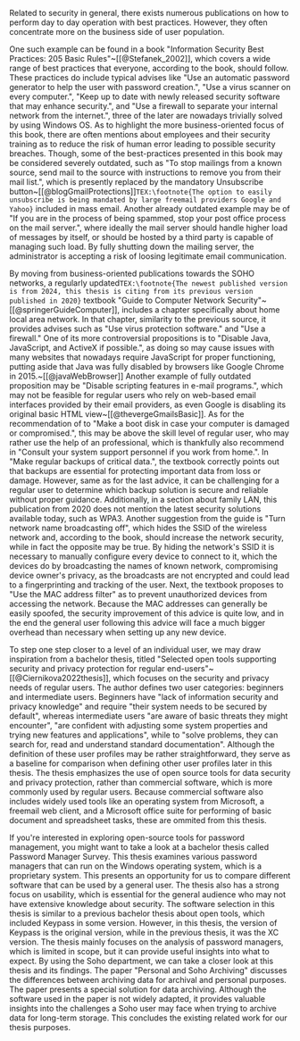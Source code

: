 Related to security in general, there exists numerous publications on how to perform day to day operation with best practices. However, they often concentrate more on the business side of user population.

One such example can be found in a book "Information Security Best Practices: 205 Basic Rules"~[[@Stefanek_2002]], which covers a wide range of best practices that everyone, according to the book, should follow. These practices do include typical advises like "Use an automatic password generator to help the user with password creation.", "Use a virus scanner on every computer.", "Keep up to date with newly released security software that may enhance security.", and "Use a firewall to separate your internal network from the internet.", three of the later are nowadays trivially solved by using Windows OS. As to highlight the more business-oriented focus of this book, there are often mentions about employees and their security training as to reduce the risk of human error leading to possible security breaches. Though, some of the best-practices presented in this book may be considered severely outdated, such as "To stop mailings from a known source, send mail to the source with instructions to remove you from their mail list.", which is presently replaced by the mandatory Unsubscribe button~[[@blogGmailProtections]]`TEX:\footnote{The option to easily unsubscribe is being mandated by large freemail providers Google and Yahoo}` included in mass email. Another already outdated example may be of "If you are in the process of being spammed, stop your post office process on the mail server.", where ideally the mail server should handle higher load of messages by itself, or should be hosted by a third party is capable of managing such load. By fully shutting down the mailing server, the administrator is accepting a risk of loosing legitimate email communication.

By moving from business-oriented publications towards the SOHO networks, a regularly updated`TEX:\footnote{The newest published version is from 2024, this thesis is citing from its previous version published in 2020}` textbook "Guide to Computer Network Security"~[[@springerGuideComputer]], includes a chapter specifically about home local area network. In that chapter, similarity to the previous source, it provides advises such as "Use virus protection software." and "Use a firewall."  One of its more controversial propositions is to "Disable Java, JavaScript, and ActiveX if possible.", as doing so may cause issues with many websites that nowadays require JavaScript for proper functioning, putting aside that Java was fully disabled by browsers like Google Chrome in 2015.~[[@javaWebBrowser]] Another example of fully outdated proposition may be "Disable scripting features in e-mail programs.", which may not be feasible for regular users who rely on web-based email interfaces provided by their email providers, as even Google is disabling its original basic HTML view~[[@thevergeGmailsBasic]]. As for the recommendation of to "Make a boot disk in case your computer is damaged or compromised.", this may be above the skill level of regular user, who may rather use the help of an professional, which is thankfully also recommend in "Consult your system support personnel if you work from home.". In "Make regular backups of critical data.", the textbook correctly points out that backups are essential for protecting important data from loss or damage. However, same as for the last advice, it can be challenging for a regular user to determine which backup solution is secure and reliable without proper guidance. Additionally, in a section about family LAN, this publication from 2020 does not mention the latest security solutions available today, such as WPA3. Another suggestion from the guide is "Turn network name broadcasting off", which hides the SSID of the wireless network and, according to the book, should increase the network security, while in fact the opposite may be true. By hiding the network's SSID it is necessary to manually configure every device to connect to it, which the devices do by broadcasting the names of known network, compromising device owner's privacy, as the broadcasts are not encrypted and could lead to a fingerprinting and tracking of the user. Next, the textbook proposes to "Use the MAC address filter" as to prevent unauthorized devices from accessing the network. Because the MAC addresses can generally be easily spoofed, the security improvement of this advice is quite low, and in the end the general user following this advice will face a much bigger overhead than necessary when setting up any new device.

To step one step closer to a level of an individual user, we may draw inspiration from a bachelor thesis, titled "Selected open tools supporting security and privacy protection for regular end-users"~[[@Ciernikova2022thesis]], which focuses on the security and privacy needs of regular users. The author defines two user categories: beginners and intermediate users. Beginners have "lack of information security and privacy knowledge" and require "their system needs to be secured by default", whereas intermediate users "are aware of basic threats they might encounter", "are confident with adjusting some system properties and trying new features and applications", while to "solve problems, they can search for, read and understand standard documentation". Although the definition of these user profiles may be rather straightforward, they serve as a baseline for comparison when defining other user profiles later in this thesis. The thesis emphasizes the use of open source tools for data security and privacy protection, rather than commercial software, which is more commonly used by regular users. Because commercial software also includes widely used tools like an operating system from Microsoft, a freemail web client, and a Microsoft office suite for performing of basic document and spreadsheet tasks, these are ommited from this thesis.

If you're interested in exploring open-source tools for password management, you might want to take a look at a bachelor thesis called Password Manager Survey. This thesis examines various password managers that can run on the Windows operating system, which is a proprietary system. This presents an opportunity for us to compare different software that can be used by a general user. The thesis also has a strong focus on usability, which is essential for the general audience who may not have extensive knowledge about security. The software selection in this thesis is similar to a previous bachelor thesis about open tools, which included Keypass in some version. However, in this thesis, the version of Keypass is the original version, while in the previous thesis, it was the XC version. The thesis mainly focuses on the analysis of password managers, which is limited in scope, but it can provide useful insights into what to expect. By using the Soho department, we can take a closer look at this thesis and its findings. The paper "Personal and Soho Archiving" discusses the differences between archiving data for archival and personal purposes. The paper presents a special solution for data archiving. Although the software used in the paper is not widely adapted, it provides valuable insights into the challenges a Soho user may face when trying to archive data for long-term storage. This concludes the existing related work for our thesis purposes.